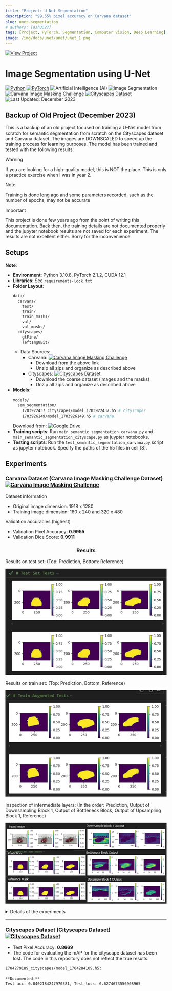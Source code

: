 ```yaml
---
title: "Project: U-Net Segmentation"
description: "99.55% pixel accuracy on Carvana dataset"
slug: unet-segmentation
# authors: [ash3327]
tags: [Project, PyTorch, Segmentation, Computer Vision, Deep Learning]
image: /img/docs/unet/unet/unet_1.png
---
```


 [![View Project](https://img.shields.io/badge/View_Project-U--Net%20Segmentation-4285F4?style=flat&logo=github&logoColor=white)](https://github.com/ash3327/ImageSegmentation-UNet)


# Image Segmentation using U-Net
[![Python](https://img.shields.io/badge/Python-3776AB.svg?logo=python&logoColor=white)](https://www.python.org/) 
[![PyTorch](https://img.shields.io/badge/PyTorch-EE4C2C.svg?logo=pytorch&logoColor=white)](https://pytorch.org/) 
![Artificial Intelligence (AI)](https://img.shields.io/badge/Artificial%20Intelligence%20(AI)-orange.svg?logo=ai&logoColor=white)
![Image Segmentation](https://img.shields.io/badge/Image%20Segmentation-red.svg?logo=segmentation&logoColor=white)
[![Carvana Image Masking Challenge](https://img.shields.io/badge/Kaggle-Carvana%20Image%20Masking%20Challenge-blue.svg?logo=kaggle&logoColor=white)](https://www.kaggle.com/competitions/carvana-image-masking-challenge)
[![Cityscapes Dataset](https://img.shields.io/badge/Dataset-Cityscapes%20Dataset-00BFFF.svg?logo=data:image/png;base64,iVBORw0KGg&logoColor=white)](https://www.cityscapes-dataset.com/)
![Last Updated: December 2023](https://img.shields.io/badge/Last%20Updated-December%202023-green.svg)

## Backup of Old Project (December 2023)

This is a backup of an old project focused on training a U-Net model from scratch for semantic segmentation from scratch on the Cityscapes dataset and Carvana dataset. The images are DOWNSCALED to speed up the training process for learning purposes. The model has been trained and tested with the following results:

> [!WARNING]
> If you are looking for a high-quality model, this is NOT the place. This is only a practice exercise when I was in year 2.

> [!NOTE] 
> Training is done long ago and some parameters recorded, such as the number of epochs, may not be accurate

> [!IMPORTANT]
> This project is done few years ago from the point of writing this documentation. Back then, the training details are not documented properly and the jupyter notebook results are not saved for each experiment. The results are not excellent either. Sorry for the inconvenience.

## Setups
**Note**: 
- **Environment**: Python 3.10.8, PyTorch 2.1.2, CUDA 12.1
- **Libraries**: See `requirements-lock.txt`
- **Folder Layout**: 
  ```
  data/
    carvana/
      test/
      train/
      train_masks/
      val/
      val_masks/
    cityscapes/
      gtFine/
      leftImg8Bit/
  ```
  - Data Sources: 
    - Carvana: [![Carvana Image Masking Challenge](https://img.shields.io/badge/Kaggle-Carvana%20Image%20Masking%20Challenge-blue.svg?logo=kaggle&logoColor=white)](https://www.kaggle.com/competitions/carvana-image-masking-challenge)
      - Download from the above link
      - Unzip all zips and organize as described above
    - Cityscapes: [![Cityscapes Dataset](https://img.shields.io/badge/Dataset-Cityscapes%20Dataset-00BFFF.svg?logo=data:image/png;base64,iVBORw0KGg&logoColor=white)](https://www.cityscapes-dataset.com/)
      - Download the coarse dataset (images and the masks)
      - Unzip all zips and organize as described above
- **Models**: 
  ```bash
  models/
    sem_segmentation/
      1703922437_cityscapes/model_1703922437.h5 # cityscapes
      1703926149/model_1703926149.h5 # carvana
  ```
  Download from: [![Google Drive](https://img.shields.io/badge/Google%20Drive-Models-orange.svg?logo=googledrive&logoColor=white)](https://drive.google.com/drive/folders/1Mgb_YWV__zsQGNryXGvlOa2EaH49WERe)
- **Training scripts**: Run `main_semantic_segmentation_carvana.py` and `main_semantic_segmentation_cityscape.py` as juypter notebooks.
- **Testing scripts**: Run the `test_semantic_segmentation_carvana.py` script as jupyter notebook. Specify the paths of the h5 files in cell [8]. 

## Experiments
### Carvana Dataset (Carvana Image Masking Challenge Dataset) [![Carvana Image Masking Challenge](https://img.shields.io/badge/Kaggle-Carvana%20Image%20Masking%20Challenge-blue.svg?logo=kaggle&logoColor=white)](https://www.kaggle.com/competitions/carvana-image-masking-challenge)

Dataset information
* Original image dimension: 1918 x 1280
* Training image dimension: 160 x 240 and 320 x 480

Validation accuracies (highest)
* Validation Pixel Accuracy: **0.9955**
* Validation Dice Score: **0.9911**

<h3 align="center"> Results </h3>

Results on test set: (Top: Prediction, Bottom: Reference)

![alt text](/img/docs/unet/image.png)

Results on train set: (Top: Prediction, Bottom: Reference)

![alt text](/img/docs/unet/image2.png)

Inspection of intermediate layers: (In the order: Prediction, Output of Downsampling Block 1, Output of Bottleneck Block, Output of Upsampling Block 1, Reference)

![alt text](/img/docs/unet/image4.png)

<details>
<summary>Details of the experiments</summary>

```
Normalization: mean 0, std 1
Augments:
        transforms.RandomHorizontalFlip(p=0.5),
        transforms.RandomVerticalFlip(p=0.1),
        transforms.RandomRotation(degrees=35),

**29/12/2023 17:15: result12_**
Downscaled image dimension: 160 x 240
Batch size: 32
Learning rate: 5e-7
Decay: StepLR: step_size=5, gamma=0.85
Loss: BCEWithLogitsLoss
Epochs: 42
Final: Test accuracy: 90.9%, Avg loss: 0.403125, Test recall: 0.5831877589225769, precision: 0.980972170829773

**30/12/2023 08:40: result13_**
Downscaled image dimension: 160 x 240
Batch size: 32
Learning rate: 1e-4
Decay: ReduceLROnPlateau: patience=5
Loss: BCEWithLogitsLoss
Epochs: 50
Final: Test accuracy: 81.0%, Avg loss: 0.775568, Test recall: 0.1010913997888565, precision: 0.9727051258087158

**30/12/2023 11:33: result14_**
Downscaled image dimension: 160 x 240
Batch size: 32
Learning rate: 1e-4
Decay: ReduceLROnPlateau: patience=5
Loss: BCEWithLogitsLoss
Epochs: 100
Final:
Test accuracy: 96.6%, Avg loss: 0.210099, Test recall: 0.9129086136817932, precision: 0.927651584148407

**30/12/2023 15:47: 1703922437**
Downscaled image dimension: 160 x 240
Batch size: 16
Learning rate: 1e-4
Decay: None
Loss: BCEWithLogitsLoss
Test accuracy: 99.5%, Avg loss: 0.013175, 
Test recall: 0.9918522238731384, precision: 0.9872172474861145, dice_score: 0.9895293116569519

**30/12/2023 16:49: 1703926149**
Downscaled image dimension: 320 x 480
Batch size: 8
Learning rate: 1e-4
Decay: None
Loss: BCEWithLogitsLoss
Test accuracy: 99.6%, Avg loss: 0.009994, 
Test recall: 0.9942919611930847, precision: 0.9879629611968994, dice_score: 0.9911173582077026
```
</details>

-----

### Cityscapes Dataset (Cityscapes Dataset) [![Cityscapes Dataset](https://img.shields.io/badge/Dataset-Cityscapes%20Dataset-00BFFF.svg?logo=data:image/png;base64,iVBORw0KGg&logoColor=white)](https://www.cityscapes-dataset.com/)

* Test Pixel Accuracy: **0.8669**
* The code for evaluating the mAP for the cityscape dataset has been lost. The code in this repository does not reflect the true results.

```
1704279189_cityscapes/model_1704284109.h5: 

**Documented:** 
Test acc: 0.8402184247970581, Test loss: 0.6274673556908965
```


